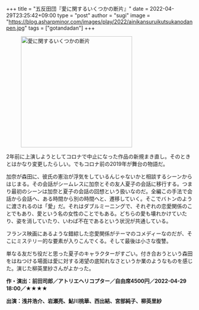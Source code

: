 +++
title = "五反田団『愛に関するいくつかの断片』"
date = 2022-04-29T23:25:42+09:00
type = "post"
author = "sugi"
image = "https://blog.asharpminor.com/images/play/2022/ainikansuruikutsukanodanpen.jpg"
tags = ["gotandadan"]
+++
<figure class="alignleft"><img src="/images/play/2022/ainikansuruikutsukanodanpen.jpg" alt="愛に関するいくつかの断片" style="width: 300px !important;"></figure>

2年前に上演しようとしてコロナで中止になった作品の新規まき直し。そのときとはかなり変更したらしい。でもコロナ前の2019年が舞台の物語だ。

加奈が森田に、彼氏の憲治が浮気をしているんじゃないかと相談するシーンからはじまる。その会話がシームレスに加奈とその友人夏子の会話に移行する。つまり最初のシーンは加奈と夏子の会話の回想という扱いなのだ。全編この手法で会話から会話へ、ある時間から別の時間へと、遷移していく。そこでバトンのように渡されるのは「愛」だ。それはダブルミーニングで、それぞれの恋愛関係のことでもあり、愛という名の女性のことでもある。どちらの愛も壊れかけていたり、姿を消していたり、いわば不在であるという状況が共通している。

フランス映画にあるような錯綜した恋愛関係がテーマのコメディーなのだが、そこにミステリー的な要素が入りこんでくる。そして最後は小さな復讐。

単なる友だち役だと思った夏子のキャラクターがすごい。付き合おうという森田をはねつける場面は愛に対する渇望の底知れなさというか業のようなものを感じた。演じた柳英里紗さんがよかった。

**作・演出：前田司郎／アトリエヘリコプター／自由席4500円／2022-04-29 18:00／★★★★**

**出演：浅井浩介、岩瀬亮、鮎川桃華、西出結、宮部純子、柳英里紗**